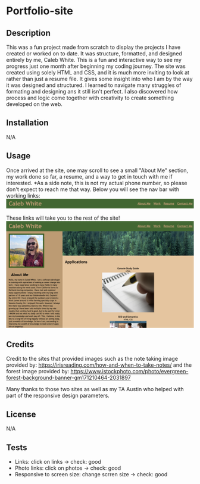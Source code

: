 # Portfolio-site

## Description

This was a fun project made from scratch to display the projects I have created or worked on to date. It was structure, formatted, and designed entirely by me, Caleb White. This is a fun and interactive way to see my progress just one month after beginning my coding journey. The site was created using solely HTML and CSS, and it is much more inviting to look at rather than just a resume file. It gives some insight into who I am by the way it was designed and structured. I learned to navigate many struggles of formating and designing ans it still isn't perfect. I also discovered how process and logic come together with creativity to create something developed on the web.

## Installation

N/A

## Usage

Once arrived at the site, one may scroll to see a small "About Me" section, my work done so far, a resume, and a way to get in touch with me if interested. *As a side note, this is not my actual phone number, so please don't expect to reach me that way. 
Below you will see the nav bar with working links: 
![Screenshot of nav bar](./assets/images/myNav.png)

These links will take you to the rest of the site!
![Screenshot of full site page](./assets/images/siteShot.png)

## Credits

Credit to the sites that provided images such as the note taking image provided by: https://irisreading.com/how-and-when-to-take-notes/ 
and the forest image provided by: https://www.istockphoto.com/photo/evergreen-forest-background-banner-gm171210464-2031897

Many thanks to those two sites as well as my TA Austin who helped with part of the responsive design parameters. 

## License

N/A

## Tests

- Links: click on links -> check: good
- Photo links: click on photos -> check: good
- Responsive to screen size: change scrren size -> check: good
